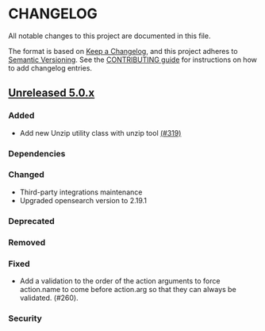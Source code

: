 # CHANGELOG

All notable changes to this project are documented in this file.

The format is based on [Keep a Changelog](https://keepachangelog.com/en/1.0.0/), and this project adheres to [Semantic Versioning](https://semver.org/spec/v2.0.0.html). See the [CONTRIBUTING guide](./CONTRIBUTING.md#Changelog) for instructions on how to add changelog entries.

## [Unreleased 5.0.x]

### Added
- Add new Unzip utility class with unzip tool [(#319)](https://github.com/wazuh/wazuh-indexer-plugins/pull/319)

### Dependencies

### Changed
- Third-party integrations maintenance
- Upgraded opensearch version to 2.19.1

### Deprecated

### Removed

### Fixed
 -  Add a validation to the order of the action arguments to force action.name to come before action.arg so that they can always be validated.  (#260).

### Security

[Unreleased 5.0.x]: https://github.com/wazuh/wazuh-indexer-plugins/compare/main...main
